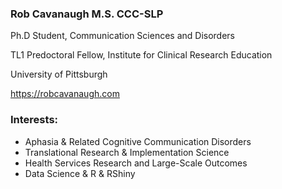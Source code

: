 ### Rob Cavanaugh M.S. CCC-SLP

Ph.D Student, Communication Sciences and Disorders

TL1 Predoctoral Fellow, Institute for Clinical Research Education

University of Pittsburgh

https://robcavanaugh.com

### Interests:
- Aphasia & Related Cognitive Communication Disorders
- Translational Research & Implementation Science
- Health Services Research and Large-Scale Outcomes
- Data Science & R & RShiny

